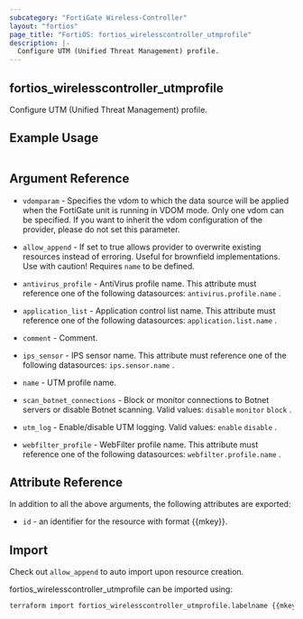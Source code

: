```yaml
---
subcategory: "FortiGate Wireless-Controller"
layout: "fortios"
page_title: "FortiOS: fortios_wirelesscontroller_utmprofile"
description: |-
  Configure UTM (Unified Threat Management) profile.
---
```


## fortios_wirelesscontroller_utmprofile
Configure UTM (Unified Threat Management) profile.

## Example Usage

```hcl

```

## Argument Reference
* `vdomparam` - Specifies the vdom to which the data source will be applied when the FortiGate unit is running in VDOM mode. Only one vdom can be specified. If you want to inherit the vdom configuration of the provider, please do not set this parameter.
* `allow_append` - If set to true allows provider to overwrite existing resources instead of erroring. Useful for brownfield implementations. Use with caution! Requires `name` to be defined.

* `antivirus_profile` - AntiVirus profile name. This attribute must reference one of the following datasources: `antivirus.profile.name` .
* `application_list` - Application control list name. This attribute must reference one of the following datasources: `application.list.name` .
* `comment` - Comment.
* `ips_sensor` - IPS sensor name. This attribute must reference one of the following datasources: `ips.sensor.name` .
* `name` - UTM profile name.
* `scan_botnet_connections` - Block or monitor connections to Botnet servers or disable Botnet scanning. Valid values: `disable` `monitor` `block` .
* `utm_log` - Enable/disable UTM logging. Valid values: `enable` `disable` .
* `webfilter_profile` - WebFilter profile name. This attribute must reference one of the following datasources: `webfilter.profile.name` .

## Attribute Reference

In addition to all the above arguments, the following attributes are exported:
* `id` - an identifier for the resource with format {{mkey}}.

## Import

Check out `allow_append` to auto import upon resource creation.

fortios_wirelesscontroller_utmprofile can be imported using:
```sh
terraform import fortios_wirelesscontroller_utmprofile.labelname {{mkey}}
```
